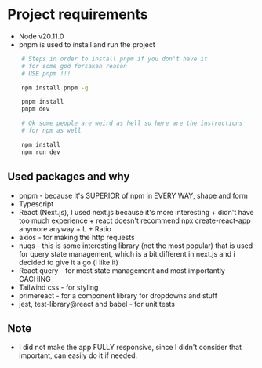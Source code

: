 <h1>Project requirements</h1>

- Node v20.11.0
- pnpm is used to install and run the project

```bash
    # Steps in order to install pnpm if you don't have it
    # for some god forsaken reason
    # USE pnpm !!!

    npm install pnpm -g

    pnpm install
    pnpm dev
```

```bash
    # Ok some people are weird as hell so here are the instructions
    # for npm as well

    npm install
    npm run dev
```

## Used packages and why

- pnpm - because it's SUPERIOR of npm in EVERY WAY, shape and form
- Typescript
- React (Next.js), I used next.js because it's more interesting + didn't have too much experience + react doesn't recommend npx create-react-app anymore anyway + L + Ratio
- axios - for making the http requests
- nuqs - this is some interesting library (not the most popular) that is used for query state management, which is a bit different in next.js and i decided to give it a go (i like it)
- React query - for most state management and most importantly CACHING
- Tailwind css - for styling
- primereact - for a component library for dropdowns and stuff
- jest, test-library@react and babel - for unit tests

## Note

- I did not make the app FULLY responsive, since I didn't consider that important, can easily do it if needed.
